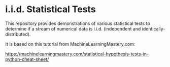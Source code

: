 # i.i.d. Statistical Tests

This repository provides demonstrations of various statistical tests to determine if a stream of numerical data is i.i.d. (independent and identically-distributed).

It is based on this tutorial from MachineLearningMastery.com:

https://machinelearningmastery.com/statistical-hypothesis-tests-in-python-cheat-sheet/
